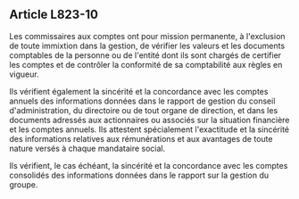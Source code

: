 Article L823-10
----
Les commissaires aux comptes ont pour mission permanente, à l'exclusion de toute
immixtion dans la gestion, de vérifier les valeurs et les documents comptables
de la personne ou de l'entité dont ils sont chargés de certifier les comptes et
de contrôler la conformité de sa comptabilité aux règles en vigueur.

Ils vérifient également la sincérité et la concordance avec les comptes annuels
des informations données dans le rapport de gestion du conseil d'administration,
du directoire ou de tout organe de direction, et dans les documents adressés aux
actionnaires ou associés sur la situation financière et les comptes annuels. Ils
attestent spécialement l'exactitude et la sincérité des informations relatives
aux rémunérations et aux avantages de toute nature versés à chaque mandataire
social.

Ils vérifient, le cas échéant, la sincérité et la concordance avec les comptes
consolidés des informations données dans le rapport sur la gestion du groupe.
